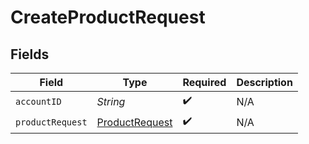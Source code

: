 # CreateProductRequest


## Fields

| Field                                                       | Type                                                        | Required                                                    | Description                                                 |
| ----------------------------------------------------------- | ----------------------------------------------------------- | ----------------------------------------------------------- | ----------------------------------------------------------- |
| `accountID`                                                 | *String*                                                    | :heavy_check_mark:                                          | N/A                                                         |
| `productRequest`                                            | [ProductRequest](../../models/components/ProductRequest.md) | :heavy_check_mark:                                          | N/A                                                         |